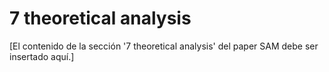 # 7 theoretical analysis

[El contenido de la sección '7 theoretical analysis' del paper SAM debe ser insertado aquí.]
